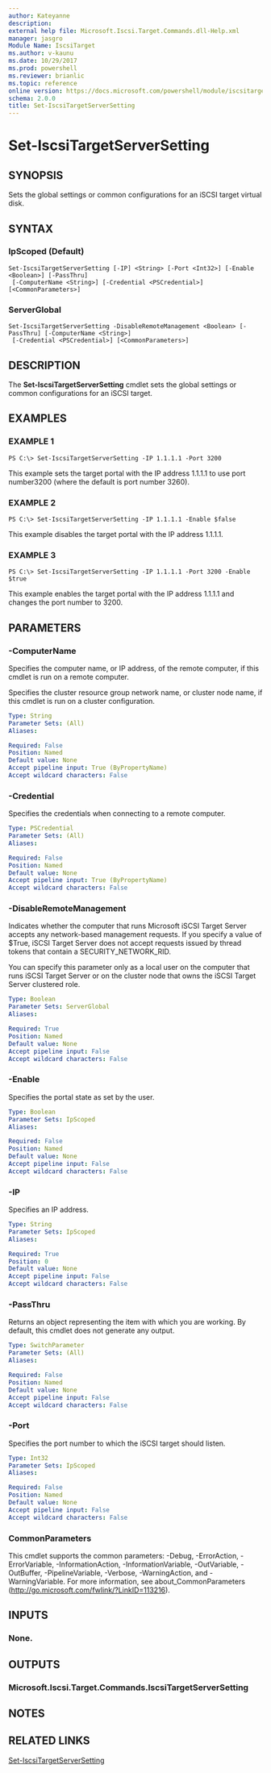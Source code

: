 ```yaml
---
author: Kateyanne
description: 
external help file: Microsoft.Iscsi.Target.Commands.dll-Help.xml
manager: jasgro
Module Name: IscsiTarget
ms.author: v-kaunu
ms.date: 10/29/2017
ms.prod: powershell
ms.reviewer: brianlic
ms.topic: reference
online version: https://docs.microsoft.com/powershell/module/iscsitarget/set-iscsitargetserversetting?view=windowsserver2012r2-ps&wt.mc_id=ps-gethelp
schema: 2.0.0
title: Set-IscsiTargetServerSetting
---
```


# Set-IscsiTargetServerSetting

## SYNOPSIS
Sets the global settings or common configurations for an iSCSI target virtual disk.

## SYNTAX

### IpScoped (Default)
```
Set-IscsiTargetServerSetting [-IP] <String> [-Port <Int32>] [-Enable <Boolean>] [-PassThru]
 [-ComputerName <String>] [-Credential <PSCredential>] [<CommonParameters>]
```

### ServerGlobal
```
Set-IscsiTargetServerSetting -DisableRemoteManagement <Boolean> [-PassThru] [-ComputerName <String>]
 [-Credential <PSCredential>] [<CommonParameters>]
```

## DESCRIPTION
The **Set-IscsiTargetServerSetting** cmdlet sets the global settings or common configurations for an iSCSI target.

## EXAMPLES

### EXAMPLE 1
```
PS C:\> Set-IscsiTargetServerSetting -IP 1.1.1.1 -Port 3200
```

This example sets the target portal with the IP address 1.1.1.1 to use port number3200 (where the default is port number 3260).

### EXAMPLE 2
```
PS C:\> Set-IscsiTargetServerSetting -IP 1.1.1.1 -Enable $false
```

This example disables the target portal with the IP address 1.1.1.1.

### EXAMPLE 3
```
PS C:\> Set-IscsiTargetServerSetting -IP 1.1.1.1 -Port 3200 -Enable $true
```

This example enables the target portal with the IP address 1.1.1.1 and changes the port number to 3200.

## PARAMETERS

### -ComputerName
Specifies the computer name, or IP address, of the remote computer, if this cmdlet is run on a remote computer. 
                         
Specifies the cluster resource group network name, or cluster node name, if this cmdlet is run on a cluster configuration.

```yaml
Type: String
Parameter Sets: (All)
Aliases: 

Required: False
Position: Named
Default value: None
Accept pipeline input: True (ByPropertyName)
Accept wildcard characters: False
```

### -Credential
Specifies the credentials when connecting to a remote computer.

```yaml
Type: PSCredential
Parameter Sets: (All)
Aliases: 

Required: False
Position: Named
Default value: None
Accept pipeline input: True (ByPropertyName)
Accept wildcard characters: False
```

### -DisableRemoteManagement
Indicates whether the computer that runs Microsoft iSCSI Target Server accepts any network-based management requests.
If you specify a value of $True, iSCSI Target Server does not accept requests issued by thread tokens that contain a SECURITY_NETWORK_RID.

You can specify this parameter only as a local user on the computer that runs iSCSI Target Server or on the cluster node that owns the iSCSI Target Server clustered role.

```yaml
Type: Boolean
Parameter Sets: ServerGlobal
Aliases: 

Required: True
Position: Named
Default value: None
Accept pipeline input: False
Accept wildcard characters: False
```

### -Enable
Specifies the portal state as set by the user.

```yaml
Type: Boolean
Parameter Sets: IpScoped
Aliases: 

Required: False
Position: Named
Default value: None
Accept pipeline input: False
Accept wildcard characters: False
```

### -IP
Specifies an IP address.

```yaml
Type: String
Parameter Sets: IpScoped
Aliases: 

Required: True
Position: 0
Default value: None
Accept pipeline input: False
Accept wildcard characters: False
```

### -PassThru
Returns an object representing the item with which you are working.
By default, this cmdlet does not generate any output.

```yaml
Type: SwitchParameter
Parameter Sets: (All)
Aliases: 

Required: False
Position: Named
Default value: None
Accept pipeline input: False
Accept wildcard characters: False
```

### -Port
Specifies the port number to which the iSCSI target should listen.

```yaml
Type: Int32
Parameter Sets: IpScoped
Aliases: 

Required: False
Position: Named
Default value: None
Accept pipeline input: False
Accept wildcard characters: False
```

### CommonParameters
This cmdlet supports the common parameters: -Debug, -ErrorAction, -ErrorVariable, -InformationAction, -InformationVariable, -OutVariable, -OutBuffer, -PipelineVariable, -Verbose, -WarningAction, and -WarningVariable. For more information, see about_CommonParameters (http://go.microsoft.com/fwlink/?LinkID=113216).

## INPUTS

### None.

## OUTPUTS

### Microsoft.Iscsi.Target.Commands.IscsiTargetServerSetting

## NOTES

## RELATED LINKS

[Set-IscsiTargetServerSetting](./Set-IscsiTargetServerSetting.md)

